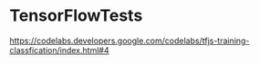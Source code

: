 # TensorFlowTests
https://codelabs.developers.google.com/codelabs/tfjs-training-classfication/index.html#4
